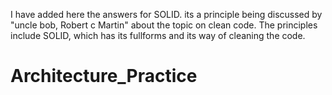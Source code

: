 I have added here the answers for SOLID. its a principle being discussed by "uncle bob, Robert c Martin" about the topic on clean code. The principles include SOLID, which has its fullforms and its way of cleaning the code. 



# Architecture_Practice
